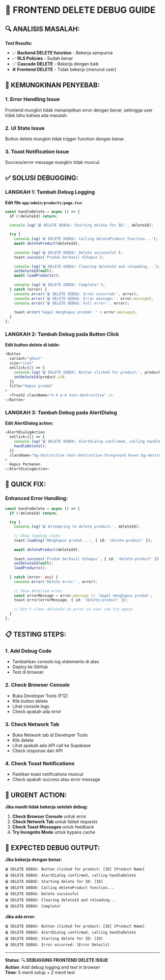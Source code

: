 # 🐛 FRONTEND DELETE DEBUG GUIDE

## 🔍 **ANALISIS MASALAH:**

**Test Results:**
- ✅ **Backend DELETE function** - Bekerja sempurna
- ✅ **RLS Policies** - Sudah benar
- ✅ **Cascade DELETE** - Bekerja dengan baik
- ❌ **Frontend DELETE** - Tidak bekerja (menurut user)

## 🎯 **KEMUNGKINAN PENYEBAB:**

### **1. Error Handling Issue**
Frontend mungkin tidak menampilkan error dengan benar, sehingga user tidak tahu bahwa ada masalah.

### **2. UI State Issue**
Button delete mungkin tidak trigger function dengan benar.

### **3. Toast Notification Issue**
Success/error message mungkin tidak muncul.

## ✅ **SOLUSI DEBUGGING:**

### **LANGKAH 1: Tambah Debug Logging**

**Edit file `app/admin/products/page.tsx`:**

```typescript
const handleDelete = async () => {
  if (!deleteId) return;

  console.log('🗑️ DELETE DEBUG: Starting delete for ID:', deleteId);
  
  try {
    console.log('🗑️ DELETE DEBUG: Calling deleteProduct function...');
    await deleteProduct(deleteId);
    
    console.log('🗑️ DELETE DEBUG: Delete successful');
    toast.success('Produk berhasil dihapus');
    
    console.log('🗑️ DELETE DEBUG: Clearing deleteId and reloading...');
    setDeleteId(null);
    await loadProducts();
    
    console.log('🗑️ DELETE DEBUG: Complete!');
  } catch (error) {
    console.error('🗑️ DELETE DEBUG: Error occurred:', error);
    console.error('🗑️ DELETE DEBUG: Error message:', error.message);
    console.error('🗑️ DELETE DEBUG: Full error:', error);
    
    toast.error('Gagal menghapus produk: ' + error.message);
  }
};
```

### **LANGKAH 2: Tambah Debug pada Button Click**

**Edit button delete di table:**

```typescript
<Button
  variant="ghost"
  size="icon"
  onClick={() => {
    console.log('🗑️ DELETE DEBUG: Button clicked for product:', product.id, product.judul);
    setDeleteId(product.id);
  }}
  title="Hapus produk"
>
  <Trash2 className="h-4 w-4 text-destructive" />
</Button>
```

### **LANGKAH 3: Tambah Debug pada AlertDialog**

**Edit AlertDialog action:**

```typescript
<AlertDialogAction 
  onClick={() => {
    console.log('🗑️ DELETE DEBUG: AlertDialog confirmed, calling handleDelete');
    handleDelete();
  }} 
  className="bg-destructive text-destructive-foreground hover:bg-destructive/90"
>
  Hapus Permanen
</AlertDialogAction>
```

## 🔧 **QUICK FIX:**

### **Enhanced Error Handling:**

```typescript
const handleDelete = async () => {
  if (!deleteId) return;

  try {
    console.log('🗑️ Attempting to delete product:', deleteId);
    
    // Show loading state
    toast.loading('Menghapus produk...', { id: 'delete-product' });
    
    await deleteProduct(deleteId);
    
    toast.success('Produk berhasil dihapus', { id: 'delete-product' });
    setDeleteId(null);
    loadProducts();
    
  } catch (error: any) {
    console.error('Delete error:', error);
    
    // Show detailed error
    const errorMessage = error.message || 'Gagal menghapus produk';
    toast.error(errorMessage, { id: 'delete-product' });
    
    // Don't clear deleteId on error so user can try again
  }
};
```

## 📋 **TESTING STEPS:**

### **1. Add Debug Code**
- Tambahkan console.log statements di atas
- Deploy ke GitHub
- Test di browser

### **2. Check Browser Console**
- Buka Developer Tools (F12)
- Klik button delete
- Lihat console logs
- Check apakah ada error

### **3. Check Network Tab**
- Buka Network tab di Developer Tools
- Klik delete
- Lihat apakah ada API call ke Supabase
- Check response dari API

### **4. Check Toast Notifications**
- Pastikan toast notifications muncul
- Check apakah success atau error message

## 🚨 **URGENT ACTION:**

**Jika masih tidak bekerja setelah debug:**

1. **Check Browser Console** untuk error
2. **Check Network Tab** untuk failed requests  
3. **Check Toast Messages** untuk feedback
4. **Try Incognito Mode** untuk bypass cache

## 🎯 **EXPECTED DEBUG OUTPUT:**

**Jika bekerja dengan benar:**
```
🗑️ DELETE DEBUG: Button clicked for product: [ID] [Product Name]
🗑️ DELETE DEBUG: AlertDialog confirmed, calling handleDelete
🗑️ DELETE DEBUG: Starting delete for ID: [ID]
🗑️ DELETE DEBUG: Calling deleteProduct function...
🗑️ DELETE DEBUG: Delete successful
🗑️ DELETE DEBUG: Clearing deleteId and reloading...
🗑️ DELETE DEBUG: Complete!
```

**Jika ada error:**
```
🗑️ DELETE DEBUG: Button clicked for product: [ID] [Product Name]
🗑️ DELETE DEBUG: AlertDialog confirmed, calling handleDelete
🗑️ DELETE DEBUG: Starting delete for ID: [ID]
🗑️ DELETE DEBUG: Error occurred: [Error Details]
```

---

**Status**: 🔍 **DEBUGGING FRONTEND DELETE ISSUE**  
**Action**: Add debug logging and test in browser  
**Time**: 5 menit setup + 2 menit test
